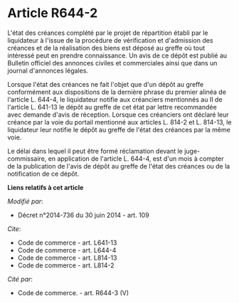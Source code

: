 # Article R644-2

L'état des créances complété par le projet de répartition établi par le liquidateur à l'issue de la procédure de vérification
et d'admission des créances et de la réalisation des biens est déposé au greffe où tout intéressé peut en prendre
connaissance. Un avis de ce dépôt est publié au Bulletin officiel des annonces civiles et commerciales ainsi que dans un
journal d'annonces légales. 

Lorsque l'état des créances ne fait l'objet que d'un dépôt au greffe conformément aux dispositions de la dernière phrase du
premier alinéa de l'article L. 644-4, le liquidateur notifie aux créanciers mentionnés au II de l'article L. 641-13 le dépôt
au greffe de cet état par lettre recommandée avec demande d'avis de réception. Lorsque ces créanciers ont déclaré leur
créance par la voie du portail mentionné aux articles L. 814-2 et L. 814-13, le liquidateur leur notifie le dépôt au greffe
de l'état des créances par la même voie. 

Le délai dans lequel il peut être formé réclamation devant le juge-commissaire, en application de l'article L. 644-4, est
d'un mois à compter de la publication de l'avis de dépôt au greffe de l'état des créances ou de la notification de ce dépôt.

**Liens relatifs à cet article**

_Modifié par_:

  - Décret n°2014-736 du 30 juin 2014 - art. 109

_Cite_:

  - Code de commerce - art. L641-13
  - Code de commerce - art. L644-4
  - Code de commerce - art. L814-13
  - Code de commerce - art. L814-2

_Cité par_:

  - Code de commerce. - art. R644-3 (V)
